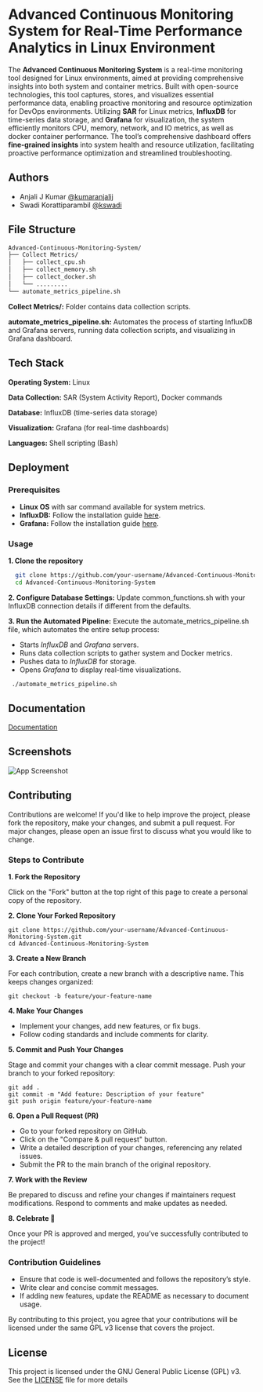 
# Advanced Continuous Monitoring System for Real-Time Performance Analytics in Linux Environment

The **Advanced Continuous Monitoring System** is a real-time monitoring tool designed for Linux environments, aimed at providing comprehensive insights into both system and container metrics. Built with open-source technologies, this tool captures, stores, and visualizes essential performance data, enabling proactive monitoring and resource optimization for DevOps environments. Utilizing **SAR** for Linux metrics, **InfluxDB** for time-series data storage, and **Grafana** for visualization, the system efficiently monitors CPU,
memory, network, and IO metrics, as well as docker container performance. The tool’s comprehensive dashboard offers **fine-grained insights** into system health and resource utilization, facilitating proactive performance optimization and streamlined troubleshooting.


## Authors

- Anjali J Kumar [@kumaranjalij](https://github.com/kumaranjalij)
- Swadi Korattiparambil [@kswadi](https://github.com/kswadi)


## File Structure

```bash
Advanced-Continuous-Monitoring-System/
├── Collect Metrics/
│   ├── collect_cpu.sh
│   ├── collect_memory.sh
│   ├── collect_docker.sh
│   └── .........
└── automate_metrics_pipeline.sh

```

**Collect Metrics/:** Folder contains data collection scripts.

**automate_metrics_pipeline.sh:** Automates the process of starting InfluxDB and Grafana servers, running data collection scripts, and visualizing in Grafana dashboard.
## Tech Stack

**Operating System:** Linux 

**Data Collection:** SAR (System Activity Report), Docker commands 

**Database:** InfluxDB (time-series data storage)

**Visualization:** Grafana (for real-time dashboards) 

**Languages:** Shell scripting (Bash) 


## Deployment

### Prerequisites
- **Linux OS** with sar command available for system metrics.
- **InfluxDB:** Follow the installation guide [here](https://docs.influxdata.com/influxdb/v1/introduction/install/).
- **Grafana:** Follow the installation guide [here](https://grafana.com/docs/grafana/latest/setup-grafana/installation/). 


### Usage

**1. Clone the repository**

```bash
  git clone https://github.com/your-username/Advanced-Continuous-Monitoring-System.git
  cd Advanced-Continuous-Monitoring-System

```
**2. Configure Database Settings:** Update common_functions.sh with your InfluxDB connection details if different from the defaults.

**3. Run the Automated Pipeline:** Execute the automate_metrics_pipeline.sh file, which automates the entire setup process: 
- Starts *InfluxDB* and *Grafana* servers.
- Runs data collection scripts to gather system and Docker metrics.
- Pushes data to *InfluxDB* for storage.
- Opens *Grafana* to display real-time visualizations.

```
 ./automate_metrics_pipeline.sh
```
## Documentation

[Documentation](https://linktodocumentation)


## Screenshots

![App Screenshot](https://via.placeholder.com/468x300?text=App+Screenshot+Here)


## Contributing

Contributions are welcome! If you'd like to help improve the project, please fork the repository, make your changes, and submit a pull request. For major changes, please open an issue first to discuss what you would like to change.

### Steps to Contribute

**1. Fork the Repository**   

Click on the "Fork" button at the top right of this page to create a personal copy of the repository.

**2. Clone Your Forked Repository**  
```
git clone https://github.com/your-username/Advanced-Continuous-Monitoring-System.git
cd Advanced-Continuous-Monitoring-System
```

**3. Create a New Branch**  

For each contribution, create a new branch with a descriptive name. This keeps changes organized:
```
git checkout -b feature/your-feature-name
```

**4. Make Your Changes**  
- Implement your changes, add new features, or fix bugs.
- Follow coding standards and include comments for clarity.

**5. Commit and Push Your Changes**  

Stage and commit your changes with a clear commit message. Push your branch to your forked repository:
```
git add .
git commit -m "Add feature: Description of your feature"
git push origin feature/your-feature-name
```

**6. Open a Pull Request (PR)**  
- Go to your forked repository on GitHub.
- Click on the "Compare & pull request" button.
- Write a detailed description of your changes, referencing any related issues.
- Submit the PR to the main branch of the original repository.

**7. Work with the Review**  

Be prepared to discuss and refine your changes if maintainers request modifications.
Respond to comments and make updates as needed.

**8. Celebrate 🎉**  

Once your PR is approved and merged, you’ve successfully contributed to the project!


### Contribution Guidelines

- Ensure that code is well-documented and follows the repository’s style.
- Write clear and concise commit messages.
- If adding new features, update the README as necessary to document usage.

By contributing to this project, you agree that your contributions will be licensed under the same GPL v3 license that covers the project.

## License

This project is licensed under the GNU General Public License (GPL) v3. See the [LICENSE](https://github.com/kumaranjalij/Advanced-Continuous-Monitoring-System/blob/main/LICENSE) file for more details

